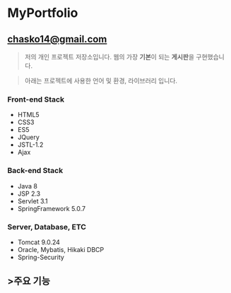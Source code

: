 # MyPortfolio


## chasko14@gmail.com
> 저의 개인 프로젝트 저장소입니다.
> 웹의 가장 **기본**이 되는 **게시판**을 구현했습니다.

> 아래는 프로젝트에 사용한 언어 및 환경, 라이브러리 입니다.
### Front-end Stack
<ul>
  <li>HTML5</li>
  <li>CSS3</li>
  <li>ES5</li>
  <li>JQuery</li>
  <li>JSTL-1.2</li>
  <li>Ajax</li>
</ul>  


### Back-end Stack
<ul>
  <li>Java 8</li>
  <li>JSP 2.3</li>
  <li>Servlet 3.1</li>
  <li>SpringFramework 5.0.7</li>
</ul>


### Server, Database, ETC
<ul>
  <li>Tomcat 9.0.24</li>
  <li>Oracle, Mybatis, Hikaki DBCP</li>
  <li>Spring-Security</li>
</ul>


## >주요 기능
